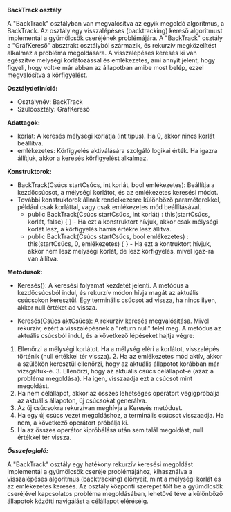 **BackTrack osztály**

A "BackTrack" osztályban van megvalósítva az egyik megoldó algoritmus, a BackTrack. Az osztály egy visszalépéses (backtracking) kereső algoritmust implementál a gyümölcsök cseréjének problémájára. A "BackTrack" osztály a "GráfKereső" absztrakt osztályból származik, és rekurzív megközelítést alkalmaz a probléma megoldására. A visszalépéses keresés ki van egészítve mélységi korlátozással és emlékezetes, ami annyit jelent, hogy figyeli, hogy volt-e már abban az állapotban amibe most belép, ezzel megvalósítva a körfigyelést.

**Osztálydefiníció:**

 * Osztálynév: BackTrack
 * Szülőosztály: GráfKereső

**Adattagok:**

 * korlát: A keresés mélységi korlátja (int típus). Ha 0, akkor nincs korlát beállítva.
 * emlékezetes: Körfigyelés aktiválására szolgáló logikai érték. Ha igazra állítjuk, akkor a keresés körfigyelést alkalmaz.

**Konstruktorok:**

 * BackTrack(Csúcs startCsúcs, int korlát, bool emlékezetes): Beállítja a kezdőcsúcsot, a mélységi korlátot, és az emlékezetes keresési módot.
 * További konstruktorok állnak rendelkezésre különböző paraméterekkel, például csak korláttal, vagy csak emlékezetes mód beállításával.
   * public BackTrack(Csúcs startCsúcs, int korlát) : this(startCsúcs, korlát, false) { } - Ha ezt a konstruktort hívjuk, akkor csak mélységi korlát lesz, a körfigyelés hamis értékre lesz állítva.
   * public BackTrack(Csúcs startCsúcs, bool emlékezetes) : this(startCsúcs, 0, emlékezetes) { } - Ha ezt a kontruktort hívjuk, akkor nem lesz mélységi korlát, de lesz körfigyelés, mivel igaz-ra van állítva.

**Metódusok:**

 * Keresés(): A keresési folyamat kezdetét jelenti. A metódus a kezdőcsúcsból indul, és rekurzív módon hívja magát az aktuális csúcsokon keresztül. Egy terminális csúcsot ad vissza, ha nincs ilyen, akkor null értéket ad vissza.

 * Keresés(Csúcs aktCsúcs): A rekurzív keresés megvalósítása. Mivel rekurzív, ezért a visszalépésnek a "return null" felel meg.
     A metódus az aktuális csúcsból indul, és a következő lépéseket hajtja végre:
  1.   Ellenőrzi a mélységi korlátot. Ha a mélység eléri a korlátot, visszalépés történik (null értékkel tér vissza).
    2.   Ha az emlékezetes mód aktív, akkor a szülőkön keresztül ellenőrzi, hogy az aktuális állapotot korábban már vizsgáltuk-e.
    3. Ellenőrzi, hogy az aktuális csúcs célállapot-e (azaz a probléma megoldása). Ha igen, visszaadja ezt a csúcsot mint megoldást.
4. Ha nem célállapot, akkor az összes lehetséges operátort végigpróbálja az aktuális állapoton, új csúcsokat generálva.
5. Az új csúcsokra rekurzívan meghívja a Keresés metódust.
6. Ha egy új csúcs vezet megoldáshoz, a terminális csúcsot visszaadja. Ha nem, a következő operátort próbálja ki.
7. Ha az összes operátor kipróbálása után sem talál megoldást, null értékkel tér vissza.

***Összefoglaló:***

A "BackTrack" osztály egy hatékony rekurzív keresési megoldást implementál a gyümölcsök cseréje problémájához, kihasználva a visszalépéses algoritmus (backtracking) előnyeit, mint a mélységi korlát és az emlékezetes keresés. Az osztály központi szerepet tölt be a gyümölcsök cseréjével kapcsolatos probléma megoldásában, lehetővé téve a különböző állapotok közötti navigálást a célállapot eléréséig.
